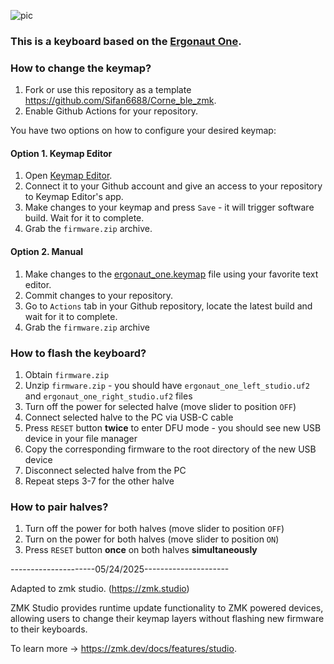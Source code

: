 ![pic](https://github.com/user-attachments/assets/053bbf5e-214d-4f61-b463-ce577f34ff47)

### This is a keyboard based on the [Ergonaut One](https://github.com/ergonautkb/one/).

### How to change the keymap?

1. Fork or use this repository as a template https://github.com/Sifan6688/Corne_ble_zmk.
2. Enable Github Actions for your repository.

You have two options on how to configure your desired keymap:

#### Option 1. Keymap Editor

1. Open [Keymap Editor](https://nickcoutsos.github.io/keymap-editor/).
2. Connect it to your Github account and give an access to your repository to Keymap Editor's app.
3. Make changes to your keymap and press `Save` - it will trigger software build. Wait for it to complete.
4. Grab the `firmware.zip` archive.

#### Option 2. Manual

1. Make changes to the [ergonaut_one.keymap](config/ergonaut_one.keymap) file using your favorite text editor.
2. Commit changes to your repository.
3. Go to `Actions` tab in your Github repository, locate the latest build and wait for it to complete.
4. Grab the `firmware.zip` archive

### How to flash the keyboard?

1. Obtain `firmware.zip`
2. Unzip `firmware.zip` - you should have `ergonaut_one_left_studio.uf2` and `ergonaut_one_right_studio.uf2` files
3. Turn off the power for selected halve (move slider to position `OFF`)
4. Connect selected halve to the PC via USB-C cable
5. Press `RESET` button **twice** to enter DFU mode - you should see new USB device in your file manager
6. Copy the corresponding firmware to the root directory of the new USB device
7. Disconnect selected halve from the PC
8. Repeat steps 3-7 for the other halve

### How to pair halves?

1. Turn off the power for both halves (move slider to position `OFF`)
2. Turn on the power for both halves (move slider to position `ON`)
3. Press `RESET` button **once** on both halves **simultaneously**

---------------------05/24/2025---------------------

Adapted to zmk studio. (https://zmk.studio)

ZMK Studio provides runtime update functionality to ZMK powered devices, allowing users to change their keymap layers without flashing new firmware to their keyboards.

To learn more → https://zmk.dev/docs/features/studio.
